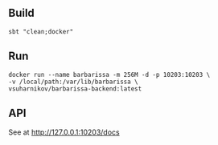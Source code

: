 ## Build

```shell script
sbt "clean;docker"
```

## Run

```shell script
docker run --name barbarissa -m 256M -d -p 10203:10203 \
-v /local/path:/var/lib/barbarissa \
vsuharnikov/barbarissa-backend:latest
```

## API

See at http://127.0.0.1:10203/docs
